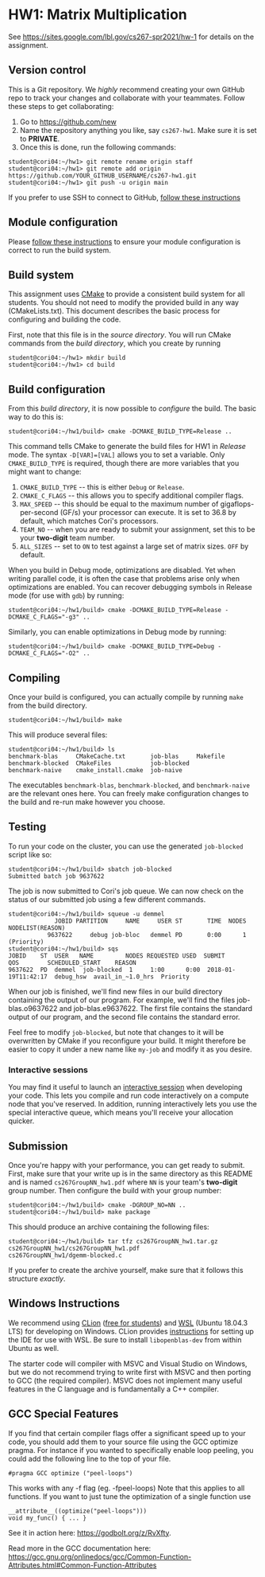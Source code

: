 # HW1: Matrix Multiplication

See https://sites.google.com/lbl.gov/cs267-spr2021/hw-1 for details on the assignment.

## Version control

This is a Git repository.
We _highly_ recommend creating your own GitHub repo to track your changes and collaborate with your teammates.
Follow these steps to get collaborating:

1. Go to https://github.com/new
2. Name the repository anything you like, say `cs267-hw1`.
Make sure it is set to **PRIVATE**.
3. Once this is done, run the following commands:

```
student@cori04:~/hw1> git remote rename origin staff
student@cori04:~/hw1> git remote add origin https://github.com/YOUR_GITHUB_USERNAME/cs267-hw1.git
student@cori04:~/hw1> git push -u origin main
```

If you prefer to use SSH to connect to GitHub,
[follow these instructions](https://help.github.com/en/github/using-git/which-remote-url-should-i-use#cloning-with-ssh-urls)

## Module configuration

Please [follow these instructions](https://bitbucket.org/Berkeley-CS267/cori-tutorial/src/master/cori-tutorial.md) to ensure your module configuration is correct to run the build system.

## Build system

This assignment uses [CMake](https://cmake.org/) to provide a consistent build system for all students.
You should not need to modify the provided build in any way (CMakeLists.txt).
This document describes the basic process for configuring and building the code.

First, note that this file is in the _source directory_.
You will run CMake commands from the _build directory_, which you create by running

```
student@cori04:~/hw1> mkdir build
student@cori04:~/hw1> cd build
```

## Build configuration

From this _build directory_, it is now possible to _configure_ the build.
The basic way to do this is:

```
student@cori04:~/hw1/build> cmake -DCMAKE_BUILD_TYPE=Release ..
```

This command tells CMake to generate the build files for HW1 in _Release_ mode.
The syntax `-D[VAR]=[VAL]` allows you to set a variable.
Only `CMAKE_BUILD_TYPE` is required, though there are more variables that you might want to change:

1. `CMAKE_BUILD_TYPE` -- this is either `Debug` or `Release`.
2. `CMAKE_C_FLAGS` -- this allows you to specify additional compiler flags.
3. `MAX_SPEED` -- this should be equal to the maximum number of gigaflops-per-second (GF/s) your processor can execute.
It is set to 36.8 by default, which matches Cori's processors.
4. `TEAM_NO` -- when you are ready to submit your assignment, set this to be your **two-digit** team number.
5. `ALL_SIZES` -- set to `ON` to test against a large set of matrix sizes. `OFF` by default.

When you build in Debug mode, optimizations are disabled.
Yet when writing parallel code, it is often the case that problems arise only when optimizations are enabled.
You can recover debugging symbols in Release mode (for use with `gdb`) by running:

```
student@cori04:~/hw1/build> cmake -DCMAKE_BUILD_TYPE=Release -DCMAKE_C_FLAGS="-g3" ..
```

Similarly, you can enable optimizations in Debug mode by running:

```
student@cori04:~/hw1/build> cmake -DCMAKE_BUILD_TYPE=Debug -DCMAKE_C_FLAGS="-O2" ..
```

## Compiling

Once your build is configured, you can actually compile by running `make` from the build directory.

```
student@cori04:~/hw1/build> make
```

This will produce several files:

```
student@cori04:~/hw1/build> ls
benchmark-blas     CMakeCache.txt       job-blas     Makefile
benchmark-blocked  CMakeFiles           job-blocked
benchmark-naive    cmake_install.cmake  job-naive
```

The executables `benchmark-blas`, `benchmark-blocked`, and `benchmark-naive` are the relevant ones here.
You can freely make configuration changes to the build and re-run make however you choose.

## Testing

To run your code on the cluster, you can use the generated `job-blocked` script like so:

```
student@cori04:~/hw1/build> sbatch job-blocked
Submitted batch job 9637622
```

The job is now submitted to Cori's job queue.
We can now check on the status of our submitted job using a few different commands.

```
student@cori04:~/hw1/build> squeue -u demmel
             JOBID PARTITION     NAME     USER ST       TIME  NODES NODELIST(REASON)
           9637622     debug job-bloc   demmel PD       0:00      1 (Priority)
student@cori04:~/hw1/build> sqs
JOBID    ST  USER   NAME         NODES REQUESTED USED  SUBMIT               QOS        SCHEDULED_START    REASON   
9637622  PD  demmel  job-blocked  1     1:00      0:00  2018-01-19T11:42:17  debug_hsw  avail_in_~1.0_hrs  Priority
```

When our job is finished, we'll find new files in our build directory containing the output of our program.
For example, we'll find the files job-blas.o9637622 and job-blas.e9637622.
The first file contains the standard output of our program, and the second file contains the standard error.

Feel free to modify `job-blocked`, but note that changes to it will be overwritten by CMake if you reconfigure your
build.
It might therefore be easier to copy it under a new name like `my-job` and modify it as you desire.

### Interactive sessions

You may find it useful to launch an [interactive session](https://docs.nersc.gov/jobs/interactive/) when developing
your code.
This lets you compile and run code interactively on a compute node that you've reserved.
In addition, running interactively lets you use the special interactive queue, which means you'll receive your
allocation quicker.

## Submission

Once you're happy with your performance, you can get ready to submit.
First, make sure that your write up is in the same directory as this README and is named `cs267GroupNN_hw1.pdf` where `NN`
is your team's **two-digit** group number.
Then configure the build with your group number:

```
student@cori04:~/hw1/build> cmake -DGROUP_NO=NN ..
student@cori04:~/hw1/build> make package
```

This should produce an archive containing the following files:

```
student@cori04:~/hw1/build> tar tfz cs267GroupNN_hw1.tar.gz 
cs267GroupNN_hw1/cs267GroupNN_hw1.pdf
cs267GroupNN_hw1/dgemm-blocked.c
```

If you prefer to create the archive yourself, make sure that it follows this structure _exactly_.

## Windows Instructions

We recommend using [CLion](https://www.jetbrains.com/clion/) ([free for students](https://www.jetbrains.com/student/))
and [WSL](https://docs.microsoft.com/en-us/windows/wsl/about) (Ubuntu 18.04.3 LTS) for developing on Windows.
CLion provides [instructions](https://www.jetbrains.com/help/clion/how-to-use-wsl-development-environment-in-clion.html)
for setting up the IDE for use with WSL.
Be sure to install `libopenblas-dev` from within Ubuntu as well.

The starter code will compiler with MSVC and Visual Studio on Windows, but we do not recommend trying to write
first with MSVC and then porting to GCC (the required compiler).
MSVC does not implement many useful features in the C language and is fundamentally a C++ compiler.

## GCC Special Features

If you find that certain compiler flags offer a significant speed up to your code, you should add them to your
source file using the GCC optimize pragma.
For instance if you wanted to specifically enable loop peeling, you could add the following line to the top of your file.

```
#pragma GCC optimize ("peel-loops")
```

This works with any -f flag (eg. -fpeel-loops)
Note that this applies to all functions.
If you want to just tune the optimization of a single function use

```
__attribute__((optimize("peel-loops")))
void my_func() { ... }
```

See it in action here: https://godbolt.org/z/RvXfty.

Read more in the GCC documentation here: https://gcc.gnu.org/onlinedocs/gcc/Common-Function-Attributes.html#Common-Function-Attributes 
